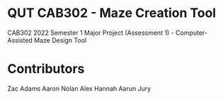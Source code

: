 # QUT CAB302 - Maze Creation Tool
CAB302 2022 Semester 1 Major Project (Assessment 1) - Computer-Assisted Maze Design Tool

# Contributors
Zac Adams
Aaron Nolan
Alex Hannah
Aarun Jury
